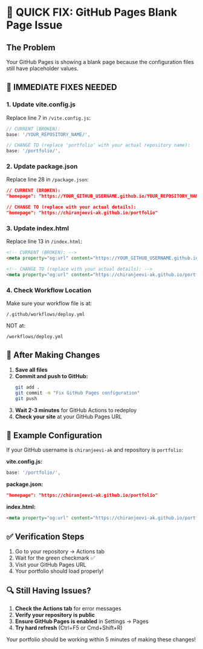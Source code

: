# 🚨 QUICK FIX: GitHub Pages Blank Page Issue

## The Problem
Your GitHub Pages is showing a blank page because the configuration files still have placeholder values.

## 🔧 IMMEDIATE FIXES NEEDED

### 1. Update vite.config.js
Replace line 7 in `/vite.config.js`:
```javascript
// CURRENT (BROKEN):
base: '/YOUR_REPOSITORY_NAME/',

// CHANGE TO (replace 'portfolio' with your actual repository name):
base: '/portfolio/',
```

### 2. Update package.json
Replace line 28 in `/package.json`:
```json
// CURRENT (BROKEN):
"homepage": "https://YOUR_GITHUB_USERNAME.github.io/YOUR_REPOSITORY_NAME"

// CHANGE TO (replace with your actual details):
"homepage": "https://chiranjeevi-ak.github.io/portfolio"
```

### 3. Update index.html
Replace line 13 in `/index.html`:
```html
<!-- CURRENT (BROKEN): -->
<meta property="og:url" content="https://YOUR_GITHUB_USERNAME.github.io/YOUR_REPOSITORY_NAME/" />

<!-- CHANGE TO (replace with your actual details): -->
<meta property="og:url" content="https://chiranjeevi-ak.github.io/portfolio/" />
```

### 4. Check Workflow Location
Make sure your workflow file is at:
```
/.github/workflows/deploy.yml
```
NOT at:
```
/workflows/deploy.yml
```

## 🚀 After Making Changes

1. **Save all files**
2. **Commit and push to GitHub:**
   ```bash
   git add .
   git commit -m "Fix GitHub Pages configuration"
   git push
   ```
3. **Wait 2-3 minutes** for GitHub Actions to redeploy
4. **Check your site** at your GitHub Pages URL

## 🎯 Example Configuration

If your GitHub username is `chiranjeevi-ak` and repository is `portfolio`:

**vite.config.js:**
```javascript
base: '/portfolio/',
```

**package.json:**
```json
"homepage": "https://chiranjeevi-ak.github.io/portfolio"
```

**index.html:**
```html
<meta property="og:url" content="https://chiranjeevi-ak.github.io/portfolio/" />
```

## ✅ Verification Steps

1. Go to your repository → Actions tab
2. Wait for the green checkmark ✅
3. Visit your GitHub Pages URL
4. Your portfolio should load properly!

## 🔍 Still Having Issues?

1. **Check the Actions tab** for error messages
2. **Verify your repository is public**
3. **Ensure GitHub Pages is enabled** in Settings → Pages
4. **Try hard refresh** (Ctrl+F5 or Cmd+Shift+R)

Your portfolio should be working within 5 minutes of making these changes!